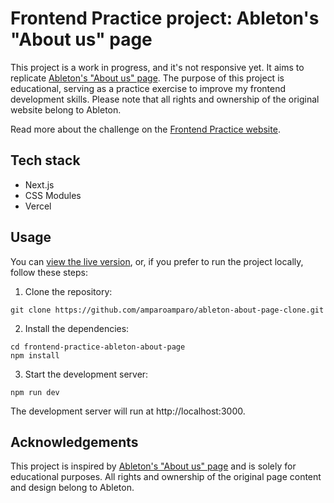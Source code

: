 # Frontend Practice project: Ableton's "About us" page

This project is a work in progress, and it's not responsive yet. It aims to replicate [Ableton's "About us" page](https://www.ableton.com/en/about/). The purpose of this project is educational, serving as a practice exercise to improve my frontend development skills. Please note that all rights and ownership of the original website belong to Ableton.

Read more about the challenge on the [Frontend Practice website](https://www.frontendpractice.com/projects/ableton).

## Tech stack

- Next.js
- CSS Modules
- Vercel

## Usage

You can [view the live version](https://ableton-about-page-clone.vercel.app/), or, if you prefer to run the project locally, follow these steps:

1. Clone the repository:

  ```
  git clone https://github.com/amparoamparo/ableton-about-page-clone.git
  ```

2. Install the dependencies:

  ```
  cd frontend-practice-ableton-about-page
  npm install
  ```

3. Start the development server:

  ```
  npm run dev
  ```

The development server will run at http://localhost:3000.

## Acknowledgements

This project is inspired by [Ableton's "About us" page](https://www.ableton.com/en/about/) and is solely for educational purposes. All rights and ownership of the original page content and design belong to Ableton.
